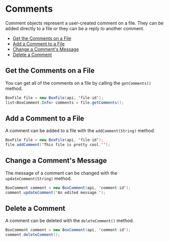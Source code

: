 Comments
========

Comment objects represent a user-created comment on a file. They can be added
directly to a file or they can be a reply to another comment.

* [Get the Comments on a File](#get-the-comments-on-a-file)
* [Add a Comment to a File](#add-a-comment-to-a-file)
* [Change a Comment's Message](#change-a-comments-message)
* [Delete a Comment](#delete-a-comment)

Get the Comments on a File
--------------------------

You can get all of the comments on a file by calling the
`getComments()` method.

```java
BoxFile file = new BoxFile(api, 'file-id');
list<BoxComment.Info> comments = file.getComments();
```

Add a Comment to a File
-----------------------

A comment can be added to a file with the `addComment(String)` method.

```java
BoxFile file = new BoxFile(api, 'file-id');
file.addComment('This file is pretty cool.'');
```

Change a Comment's Message
--------------------------

The message of a comment can be changed with the `updateComment(String)` method.

```java
BoxComment comment = new BoxComment(api, 'comment-id');
comment.updateComment('An edited message.');
```

Delete a Comment
----------------

A comment can be deleted with the `deleteComment()` method.

```java
BoxComment comment = new BoxComment(api, 'comment-id');
comment.deleteComment();
```
